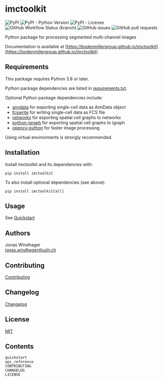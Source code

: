 # imctoolkit

![PyPI](https://img.shields.io/pypi/v/imctoolkit)
![PyPI - Python Version](https://img.shields.io/pypi/pyversions/imctoolkit)
![PyPI - License](https://img.shields.io/pypi/l/imctoolkit)
![GitHub Workflow Status (branch)](https://img.shields.io/github/workflow/status/BodenmillerGroup/imctoolkit/test-and-deploy/main)
![GitHub issues](https://img.shields.io/github/issues/BodenmillerGroup/imctoolkit)
![GitHub pull requests](https://img.shields.io/github/issues-pr/BodenmillerGroup/imctoolkit)

Python package for processing segmented multi-channel images

Documentation is available at [https://bodenmillergroup.github.io/imctoolkit](https://bodenmillergroup.github.io/imctoolkit)

## Requirements

This package requires Python 3.8 or later.

Python package dependencies are listed in [requirements.txt](https://github.com/BodenmillerGroup/imctoolkit/blob/main/requirements.txt).

Optional Python package dependencies include:

* [anndata](https://pypi.org/project/anndata) for exporting single-cell data as AnnData object
* [fcswrite](https://pypi.org/project/fcswrite) for writing single-cell data as FCS file
* [networkx](https://pypi.org/project/networkx) for exporting spatial cell graphs to networkx
* [python-igraph](https://pypi.org/project/python-igraph) for exporting spatial cell graphs to igraph
* [opencv-python](https://pypi.org/project/opencv-python) for faster image processing

Using virtual environments is strongly recommended.

## Installation

Install imctoolkit and its dependencies with:

    pip install imctoolkit

To also install optional dependencies (see above):

    pip install imctoolkit[all]

## Usage

See [Quickstart](https://bodenmillergroup.github.io/imctoolkit/quickstart.html)

## Authors

Jonas Windhager  
[jonas.windhager@uzh.ch](mailto:jonas.windhager@uzh.ch)

## Contributing

[Contributing](CONTRIBUTING.md)

## Changelog

[Changelog](CHANGELOG.md)

## License

[MIT](LICENSE.md)

## Contents

```{toctree}
quickstart
api_reference
CONTRIBUTING
CHANGELOG
LICENSE
```
